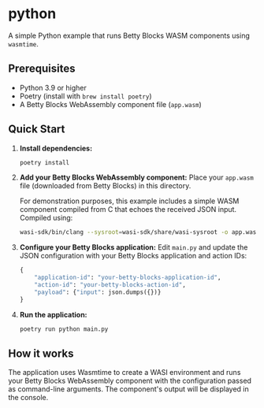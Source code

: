 # python

A simple Python example that runs Betty Blocks WASM components using `wasmtime`.

## Prerequisites

- Python 3.9 or higher
- Poetry (install with `brew install poetry`)
- A Betty Blocks WebAssembly component file (`app.wasm`)

## Quick Start

1. **Install dependencies:**
   ```bash
   poetry install
   ```

2. **Add your Betty Blocks WebAssembly component:**
   Place your `app.wasm` file (downloaded from Betty Blocks) in this directory.
   
   For demonstration purposes, this example includes a simple WASM component compiled from C that echoes the received JSON input. Compiled using:
   ```bash
   wasi-sdk/bin/clang --sysroot=wasi-sdk/share/wasi-sysroot -o app.wasm app.c
   ```

3. **Configure your Betty Blocks application:**
   Edit `main.py` and update the JSON configuration with your Betty Blocks application and action IDs:
   ```python
   {
       "application-id": "your-betty-blocks-application-id",
       "action-id": "your-betty-blocks-action-id",
       "payload": {"input": json.dumps({})}
   }
   ```

4. **Run the application:**
   ```bash
   poetry run python main.py
   ```

## How it works

The application uses Wasmtime to create a WASI environment and runs your Betty Blocks WebAssembly component with the configuration passed as command-line arguments. The component's output will be displayed in the console. 